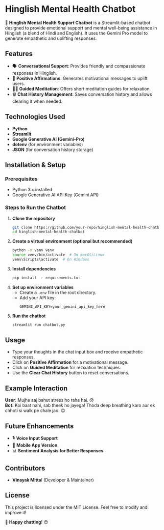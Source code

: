 # Hinglish Mental Health Chatbot

🌸 **Hinglish Mental Health Support Chatbot** is a Streamlit-based chatbot designed to provide emotional support and mental well-being assistance in Hinglish (a blend of Hindi and English). It uses the Gemini Pro model to generate empathetic and uplifting responses.

## Features

- 🗣 **Conversational Support**: Provides friendly and compassionate responses in Hinglish.
- 🌟 **Positive Affirmations**: Generates motivational messages to uplift users.
- 🧘‍♀️ **Guided Meditation**: Offers short meditation guides for relaxation.
- 🗑 **Chat History Management**: Saves conversation history and allows clearing it when needed.

## Technologies Used

- **Python**
- **Streamlit**
- **Google Generative AI (Gemini-Pro)**
- **dotenv** (for environment variables)
- **JSON** (for conversation history storage)

## Installation & Setup

### Prerequisites
- Python 3.x installed
- Google Generative AI API Key (Gemini API)

### Steps to Run the Chatbot

1. **Clone the repository**
   ```sh
   git clone https://github.com/your-repo/hinglish-mental-health-chatbot.git
   cd hinglish-mental-health-chatbot
   ```
2. **Create a virtual environment (optional but recommended)**
   ```sh
   python -m venv venv
   source venv/bin/activate  # On macOS/Linux
   venv\Scripts\activate  # On Windows
   ```
3. **Install dependencies**
   ```sh
   pip install -r requirements.txt
   ```
4. **Set up environment variables**
   - Create a `.env` file in the root directory.
   - Add your API key:
     ```
     GEMINI_API_KEY=your_gemini_api_key_here
     ```
5. **Run the chatbot**
   ```sh
   streamlit run chatbot.py
   ```

## Usage

- Type your thoughts in the chat input box and receive empathetic responses.
- Click on **Positive Affirmation** for a motivational message.
- Click on **Guided Meditation** for relaxation techniques.
- Use the **Clear Chat History** button to reset conversations.

## Example Interaction

**User:** Mujhe aaj bahut stress ho raha hai. 😞  
**Bot:** Koi baat nahi, sab theek ho jayega! Thoda deep breathing karo aur ek chhoti si walk pe chale jao. 😊

## Future Enhancements

- 🎙️ **Voice Input Support**
- 📱 **Mobile App Version**
- 📊 **Sentiment Analysis for Better Responses**

## Contributors
- **Vinayak Mittal** (Developer & Maintainer)

## License
This project is licensed under the MIT License. Feel free to modify and improve it!

🚀 **Happy chatting!** 😊


